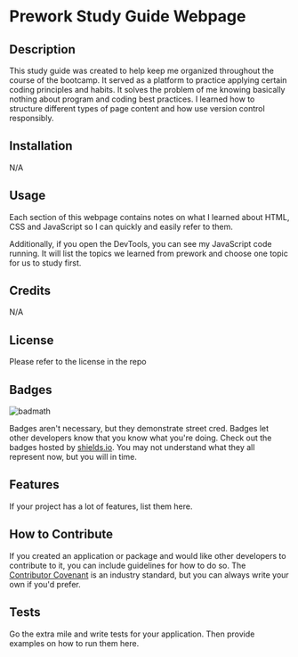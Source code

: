 # Prework Study Guide Webpage

## Description

This study guide was created to help keep me organized throughout the course of the bootcamp. It served as a platform to practice applying certain coding principles and habits. It solves the problem of me knowing basically nothing about program and coding best practices. I learned how to structure different types of page content and how use version control responsibly.

## Installation

N/A

## Usage

Each section of this webpage contains notes on what I learned about HTML, CSS and JavaScript so I can quickly and easily refer to them.

Additionally, if you open the DevTools, you can see my JavaScript code running. It will list the topics we learned from prework and choose one topic for us to study first.

## Credits

N/A

## License

Please refer to the license in the repo

## Badges

![badmath](https://img.shields.io/github/languages/top/nielsenjared/badmath)

Badges aren't necessary, but they demonstrate street cred. Badges let other developers know that you know what you're doing. Check out the badges hosted by [shields.io](https://shields.io/). You may not understand what they all represent now, but you will in time.

## Features

If your project has a lot of features, list them here.

## How to Contribute

If you created an application or package and would like other developers to contribute to it, you can include guidelines for how to do so. The [Contributor Covenant](https://www.contributor-covenant.org/) is an industry standard, but you can always write your own if you'd prefer.

## Tests

Go the extra mile and write tests for your application. Then provide examples on how to run them here.
